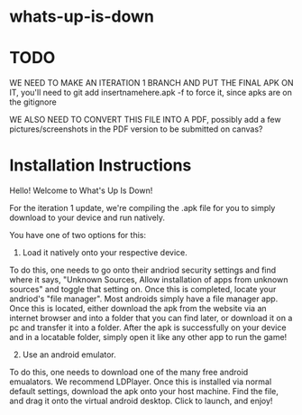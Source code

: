 # whats-up-is-down

# TODO

WE NEED TO MAKE AN ITERATION 1 BRANCH AND PUT THE FINAL APK ON IT, you'll need to git add insertnamehere.apk -f to force it, since apks are on the gitignore

WE ALSO NEED TO CONVERT THIS FILE INTO A PDF, possibly add a few pictures/screenshots in the PDF version to be submitted on canvas?

# Installation Instructions

Hello!  Welcome to What's Up Is Down!

For the iteration 1 update, we're compiling the .apk file for you to simply download to your device and run natively.

You have one of two options for this:

1. Load it natively onto your respective device.
  
  To do this, one needs to go onto their andriod security settings and find where it says, "Unknown Sources, Allow installation of apps from unknown sources" and toggle that    setting on.  Once this is completed, locate your andriod's "file manager".  Most androids simply have a file manager app.  Once this is located, either download the apk from the website via an internet browser and into a folder that you can find later, or download it on a pc and transfer it into a folder.  After the apk is successfully on your device and in a locatable folder, simply open it like any other app to run the game!
  

2. Use an android emulator. 

  To do this, one needs to download one of the many free android emualators.  We recommend LDPlayer.  Once this is installed via normal default settings, download the apk onto your host machine.  Find the file, and drag it onto the virtual android desktop.  Click to launch, and enjoy!
